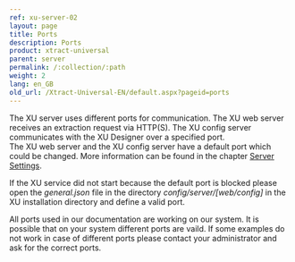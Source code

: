 ```yaml
---
ref: xu-server-02
layout: page
title: Ports
description: Ports
product: xtract-universal
parent: server
permalink: /:collection/:path
weight: 2
lang: en_GB
old_url: /Xtract-Universal-EN/default.aspx?pageid=ports
---
```


The XU server uses different ports for communication. The XU web server receives an extraction request via HTTP(S). The XU config server communicates with the XU Designer over a specified port.<br> 
The XU web server and the XU config server have a default port which could be changed. More information can be found in the chapter [Server Settings](./server-settings-xu3). 

If the XU service did not start because the default port is blocked please open the *general.json* file in the directory *config/server/[web/config]* in the XU installation directory and define a valid port.

All ports used in our documentation are working on our system. It is possible that on your system different ports are vaild. If some examples do not work in case of different ports please contact your administrator and ask for the correct ports.